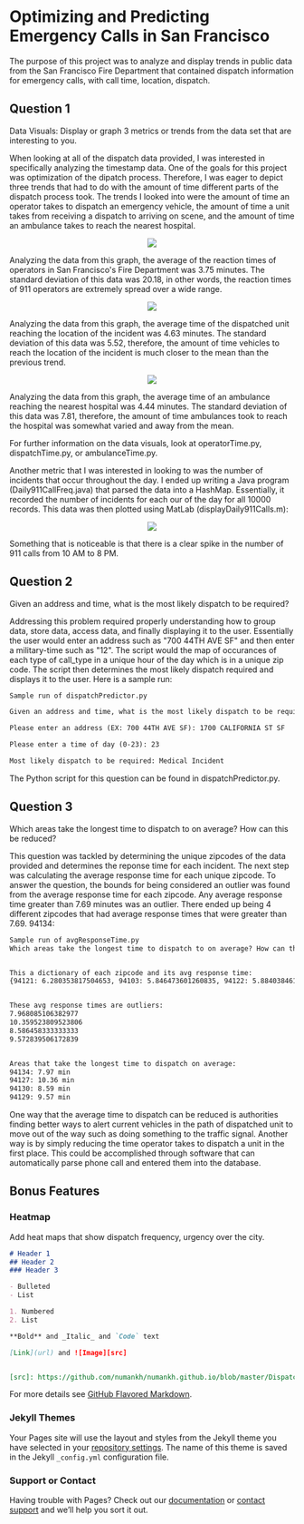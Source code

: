 # Optimizing and Predicting Emergency Calls in San Francisco

The purpose of this project was to analyze and display trends in public data from the San Francisco Fire Department that contained dispatch information for emergency calls, with call time, location, dispatch. 


## Question 1

Data Visuals: Display or graph 3 metrics or trends from the data set that are interesting to you.

When looking at all of the dispatch data provided, I was interested in specifically analyzing the timestamp data. One of the goals for this project was optimization of the dipatch process. Therefore, I was eager to depict three trends that had to do with the amount of time different parts of the dispatch process took. The trends I looked into were the amount of time an operator takes to dispatch an emergency vehicle, the amount of time a unit takes from receiving a dispatch to arriving on scene, and the amount of time an ambulance takes to reach the nearest hospital.



<p align="center">
  <img src="911%20Operator%20Reaction%20Time.png">
</p>


Analyzing the data from this graph, the average of the reaction times of operators in San Francisco's Fire Department was 3.75 minutes. The standard deviation of this data was 20.18, in other words, the reaction times of 911 operators are extremely spread over a wide range. 


<p align="center">
  <img src="Dispatch%20Unit%20Drive%20Time.png">
</p>


Analyzing the data from this graph, the average time of the dispatched unit reaching the location of the incident was 4.63 minutes. The standard deviation of this data was 5.52, therefore, the amount of time vehicles to reach the location of the incident is much closer to the mean than the previous trend.


<p align="center">
  <img src="Ambulance%20Drive%20Time.png">
</p>


Analyzing the data from this graph, the average time of an ambulance reaching the nearest hospital was 4.44 minutes. The standard deviation of this data was 7.81, therefore, the amount of time ambulances took to reach the hospital was somewhat varied and away from the mean.

For further information on the data visuals, look at operatorTime.py, dispatchTime.py, or ambulanceTime.py.

Another metric that I was interested in looking to was the number of incidents that occur throughout the day. I ended up writing a Java program (Daily911CallFreq.java) that parsed the data into a HashMap. Essentially, it recorded the number of incidents for each our of the day for all 10000 records. This data was then plotted using MatLab (displayDaily911Calls.m):


<p align="center">
  <img src="freq911DailyCallsGraph.png">
</p>


Something that is noticeable is that there is a clear spike in the number of 911 calls from 10 AM to 8 PM.


## Question 2

Given an address and time, what is the most likely dispatch to be required?


Addressing this problem required properly understanding how to group data, store data, access data, and finally displaying it to the user. Essentially the user would enter an address such as "700 44TH AVE SF" and then enter a military-time such as "12". The script would the map of occurances of each type of call_type in a unique hour of the day which is in a unique zip code. The script then determines the most likely dispatch required and displays it to the user. Here is a sample run:

```markdown
Sample run of dispatchPredictor.py

Given an address and time, what is the most likely dispatch to be required?

Please enter an address (EX: 700 44TH AVE SF): 1700 CALIFORNIA ST SF

Please enter a time of day (0-23): 23

Most likely dispatch to be required: Medical Incident
```

The Python script for this question can be found in dispatchPredictor.py. 



## Question 3

Which areas take the longest time to dispatch to on average? How can this be reduced?


This question was tackled by determining the unique zipcodes of the data provided and determines the reponse time for each incident. The next step was calculating the average response time for each unique zipcode. To answer the question, the bounds for being considered an outlier was found from the average response time for each zipcode. Any average response time greater than 7.69 minutes was an outlier. There ended up being 4 different zipcodes that had average response times that were greater than 7.69. 94134: 


```markdown
Sample run of avgResponseTime.py
Which areas take the longest time to dispatch to on average? How can this be reduced?


This a dictionary of each zipcode and its avg response time: 
{94121: 6.280353817504653, 94103: 5.846473601260835, 94122: 5.884038461538464, 94109: 5.06258346173601, 94107: 6.05615212527964, 94110: 5.542024539877302, 94102: 5.909789644012945, 94133: 5.491251384274642, 94134: 7.968085106382977, 94111: 6.252311435523113, 94114: 5.283563218390805, 94131: 6.047123015873015, 94117: 4.833105022831049, 94112: 6.258285714285713, 94118: 5.142933947772657, 94158: 6.076315789473684, 94105: 7.351729559748429, 94115: 5.241271929824567, 94108: 5.377129629629629, 94124: 7.041384863123986, 94104: 5.697413793103449, 94116: 6.584615384615386, 94123: 5.41199040767386, 94127: 10.359523809523806, 94132: 7.011439842209073, 94130: 8.586458333333333, 94129: 9.572839506172839}


These avg response times are outliers: 
7.968085106382977
10.359523809523806
8.586458333333333
9.572839506172839


Areas that take the longest time to dispatch on average:
94134: 7.97 min
94127: 10.36 min
94130: 8.59 min
94129: 9.57 min
```


One way that the average time to dispatch can be reduced is authorities finding better ways to alert current vehicles in the path of dispatched unit to move out of the way such as doing something to the traffic signal. Another way is by simply reducing the time operator takes to dispatch a unit in the first place. This could be accomplished through software that can automatically parse phone call and entered them into the database. 


## Bonus Features
### Heatmap

Add heat maps that show dispatch frequency, urgency over the city.





```markdown
# Header 1
## Header 2
### Header 3

- Bulleted
- List

1. Numbered
2. List

**Bold** and _Italic_ and `Code` text

[Link](url) and ![Image][src]


[src]: https://github.com/numankh/numankh.github.io/blob/master/Dispatch%20Unit%20Drive%20Time.png
```



For more details see [GitHub Flavored Markdown](https://guides.github.com/features/mastering-markdown/).

### Jekyll Themes

Your Pages site will use the layout and styles from the Jekyll theme you have selected in your [repository settings](https://github.com/numankh/DispatchAnalysis/settings). The name of this theme is saved in the Jekyll `_config.yml` configuration file.

### Support or Contact

Having trouble with Pages? Check out our [documentation](https://help.github.com/categories/github-pages-basics/) or [contact support](https://github.com/contact) and we’ll help you sort it out.

